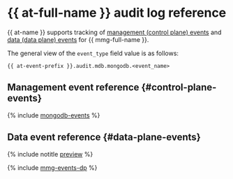# {{ at-full-name }} audit log reference

{{ at-name }} supports tracking of [management (control plane) events](../audit-trails/concepts/format.md) and [data (data plane) events](../audit-trails/concepts/format-data-plane.md) for {{ mmg-full-name }}.

The general view of the `event_type` field value is as follows:

```text
{{ at-event-prefix }}.audit.mdb.mongodb.<event_name>
```

## Management event reference {#control-plane-events}

{% include [mongodb-events](../_includes/audit-trails/events/mongodb-events.md) %}

## Data event reference {#data-plane-events}

{% include notitle [preview](../_includes/note-preview-by-request.md) %}

{% include [mmg-events-dp](../_includes/audit-trails/events/mmg-events-dp.md) %}